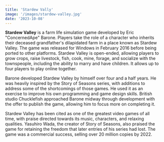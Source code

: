 ```yaml
---
title: 'Stardew Vally'
image: '/images/stardew-valley.jpg'
date: '2023-10-08'
---
```


**Stardew Valley** is a farm life simulation game developed by Eric "ConcernedApe" Barone. Players take the role of a character who inherits their deceased grandfather's dilapidated farm in a place known as Stardew Valley. The game was released for Windows in February 2016 before being ported to other platforms. Stardew Valley is open-ended, allowing players to grow crops, raise livestock, fish, cook, mine, forage, and socialize with the townspeople, including the ability to marry and have children. It allows up to four players to play online together.

Barone developed Stardew Valley by himself over four and a half years. He was heavily inspired by the Story of Seasons series, with additions to address some of the shortcomings of those games. He used it as an exercise to improve his own programming and game design skills. British studio Chucklefish approached Barone midway through development with the offer to publish the game, allowing him to focus more on completing it.

Stardew Valley has been cited as one of the greatest video games of all time, with praise directed towards its music, characters, and relaxing qualities. Yasuhiro Wada, the creator of Story of Seasons, also praised the game for retaining the freedom that later entries of his series had lost. The game was a commercial success, selling over 20 million copies by 2022.
